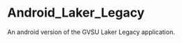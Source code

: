 Android_Laker_Legacy
====================

An android version of the GVSU Laker Legacy application.
